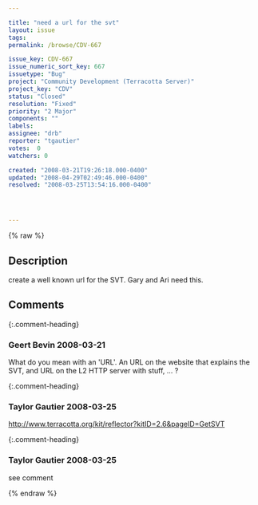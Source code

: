 ```yaml
---

title: "need a url for the svt"
layout: issue
tags: 
permalink: /browse/CDV-667

issue_key: CDV-667
issue_numeric_sort_key: 667
issuetype: "Bug"
project: "Community Development (Terracotta Server)"
project_key: "CDV"
status: "Closed"
resolution: "Fixed"
priority: "2 Major"
components: ""
labels: 
assignee: "drb"
reporter: "tgautier"
votes:  0
watchers: 0

created: "2008-03-21T19:26:18.000-0400"
updated: "2008-04-29T02:49:46.000-0400"
resolved: "2008-03-25T13:54:16.000-0400"




---
```


{% raw %}

## Description

<div markdown="1" class="description">

create a well known url for the SVT.  Gary and Ari need this.

</div>

## Comments


{:.comment-heading}
### **Geert Bevin** <span class="date">2008-03-21</span>

<div markdown="1" class="comment">

What do you mean with an 'URL'. An URL on the website that explains the SVT, and URL on the L2 HTTP server with stuff, ... ?

</div>


{:.comment-heading}
### **Taylor Gautier** <span class="date">2008-03-25</span>

<div markdown="1" class="comment">


http://www.terracotta.org/kit/reflector?kitID=2.6&pageID=GetSVT

</div>


{:.comment-heading}
### **Taylor Gautier** <span class="date">2008-03-25</span>

<div markdown="1" class="comment">

see comment

</div>



{% endraw %}

